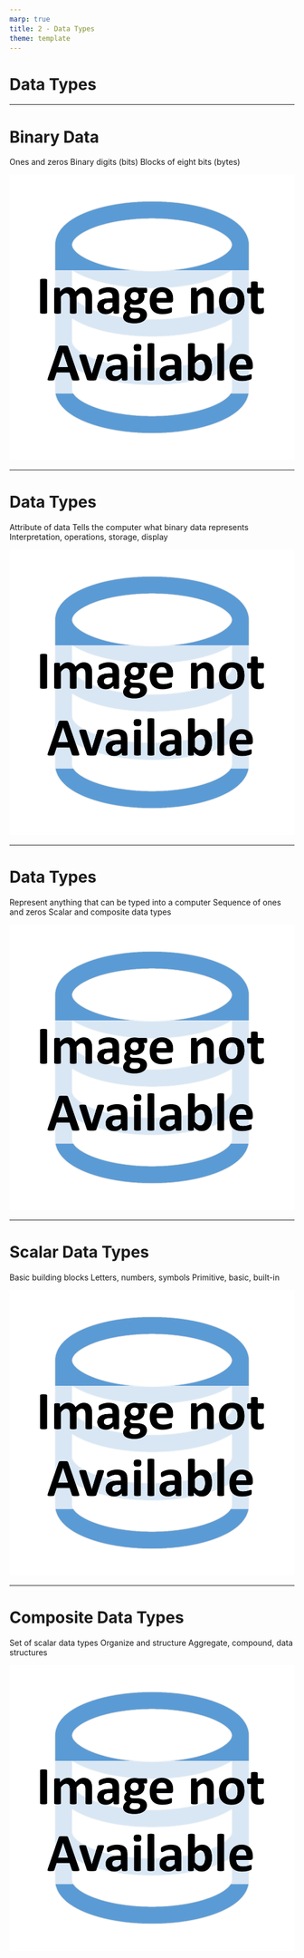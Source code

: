 ```yaml
---
marp: true
title: 2 - Data Types
theme: template
---
```


<!-- _class: title-only -->

# Data Types

---

<!-- _class: title-two-content-left-center -->

# Binary Data

Ones and zeros
Binary digits (bits)
Blocks of eight bits (bytes)

![image An icon of a computer chip in a minimalist style](images/placeholder.png)

---

<!-- _class: title-two-content-left-center -->

# Data Types

Attribute of data
Tells the computer what binary data represents
Interpretation, operations, storage, display

![image An icon of a database in a minimalist style](images/placeholder.png)

---

<!-- _class: title-two-content-left-center -->

# Data Types

Represent anything that can be typed into a computer
Sequence of ones and zeros
Scalar and composite data types

![image An icon of a keyboard in a minimalist style](images/placeholder.png)

---

<!-- _class: title-two-content-left-center -->

# Scalar Data Types

Basic building blocks
Letters, numbers, symbols
Primitive, basic, built-in

![image An icon of a brick in a minimalist style](images/placeholder.png)

---

<!-- _class: title-two-content-left-center -->

# Composite Data Types

Set of scalar data types
Organize and structure
Aggregate, compound, data structures

![image An icon of a folder in a minimalist style](images/placeholder.png)